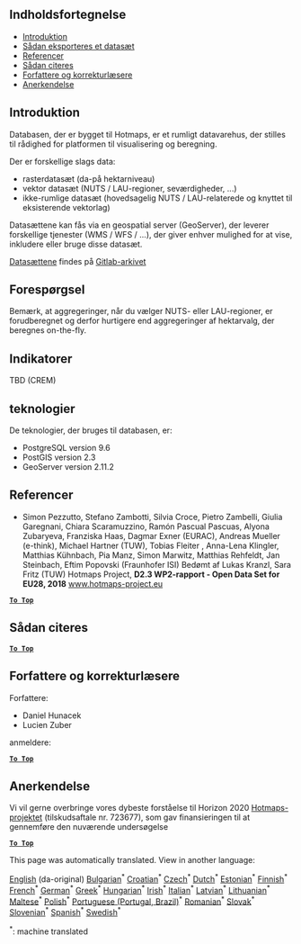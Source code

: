 <h2> Indholdsfortegnelse </h2><ul><li> <a href="#Introduction">Introduktion</a> </li><li> <a href="#How-to-export-a-dataset">Sådan eksporteres et datasæt</a> </li><li> <a href="#References">Referencer</a> </li><li> <a href="#How-to-cite">Sådan citeres</a> </li><li> <a href="#Authors-and-reviewers">Forfattere og korrekturlæsere</a> </li><li> <a href="#acknowledgement">Anerkendelse</a> </li></ul><h2> Introduktion </h2><p> Databasen, der er bygget til Hotmaps, er et rumligt datavarehus, der stilles til rådighed for platformen til visualisering og beregning. </p><p> Der er forskellige slags data: </p><ul><li> rasterdatasæt (da-på hektarniveau) </li><li> vektor datasæt (NUTS / LAU-regioner, seværdigheder, ...) </li><li> ikke-rumlige datasæt (hovedsagelig NUTS / LAU-relaterede og knyttet til eksisterende vektorlag) </li></ul><p> Datasættene kan fås via en geospatial server (GeoServer), der leverer forskellige tjenester (WMS / WFS / ...), der giver enhver mulighed for at vise, inkludere eller bruge disse datasæt. </p><p> <a href="https://gitlab.com/hotmaps">Datasættene</a> findes på <a href="https://gitlab.com/hotmaps">Gitlab-arkivet</a> </p><h2> Forespørgsel </h2><p> Bemærk, at aggregeringer, når du vælger NUTS- eller LAU-regioner, er forudberegnet og derfor hurtigere end aggregeringer af hektarvalg, der beregnes on-the-fly. </p><h2> Indikatorer </h2><p> TBD (CREM) </p><h2> teknologier </h2><p> De teknologier, der bruges til databasen, er: </p><ul><li> PostgreSQL version 9.6 </li><li> PostGIS version 2.3 </li><li> GeoServer version 2.11.2 </li></ul><h2> Referencer </h2><ul><li> Simon Pezzutto, Stefano Zambotti, Silvia Croce, Pietro Zambelli, Giulia Garegnani, Chiara Scaramuzzino, Ramón Pascual Pascuas, Alyona Zubaryeva, Franziska Haas, Dagmar Exner (EURAC), Andreas Mueller (e-think), Michael Hartner (TUW), Tobias Fleiter , Anna-Lena Klingler, Matthias Kühnbach, Pia Manz, Simon Marwitz, Matthias Rehfeldt, Jan Steinbach, Eftim Popovski (Fraunhofer ISI) Bedømt af Lukas Kranzl, Sara Fritz (TUW) Hotmaps Project, <strong>D2.3 WP2-rapport - Open Data Set for EU28, 2018</strong> <a href="http://www.hotmaps-project.eu/wp-content/uploads/2018/05/D2.3-Hotmaps_FINAL-VERSION_for-upload.pdf">www.hotmaps-project.eu</a> </li></ul><p><ins> <code><strong><a href="#table-of-contents">To Top</a></strong></code> </ins> </p><h2> Sådan citeres </h2><p><ins> <code><strong><a href="#table-of-contents">To Top</a></strong></code> </ins> </p><h2> Forfattere og korrekturlæsere </h2><p> Forfattere: </p><ul><li> Daniel Hunacek </li><li> Lucien Zuber </li></ul><p> anmeldere: </p><p><ins> <code><strong><a href="#table-of-contents">To Top</a></strong></code> </ins> </p><h2> Anerkendelse </h2><p> Vi vil gerne overbringe vores dybeste forståelse til Horizon 2020 <a href="https://www.hotmaps-project.eu">Hotmaps-projektet</a> (tilskudsaftale nr. 723677), som gav finansieringen til at gennemføre den nuværende undersøgelse </p><p><ins> <code><strong><a href="#table-of-contents">To Top</a></strong></code> </ins> </p>

This page was automatically translated. View in another language:

[English](../en/Database-behind-the-Hotmaps-toolbox.md) (da-original) [Bulgarian](../bg/Database-behind-the-Hotmaps-toolbox.md)<sup>\*</sup> [Croatian](../hr/Database-behind-the-Hotmaps-toolbox.md)<sup>\*</sup> [Czech](../cs/Database-behind-the-Hotmaps-toolbox.md)<sup>\*</sup>  [Dutch](../nl/Database-behind-the-Hotmaps-toolbox.md)<sup>\*</sup> [Estonian](../et/Database-behind-the-Hotmaps-toolbox.md)<sup>\*</sup> [Finnish](../fi/Database-behind-the-Hotmaps-toolbox.md)<sup>\*</sup> [French](../fr/Database-behind-the-Hotmaps-toolbox.md)<sup>\*</sup> [German](../de/Database-behind-the-Hotmaps-toolbox.md)<sup>\*</sup> [Greek](../el/Database-behind-the-Hotmaps-toolbox.md)<sup>\*</sup> [Hungarian](../hu/Database-behind-the-Hotmaps-toolbox.md)<sup>\*</sup> [Irish](../ga/Database-behind-the-Hotmaps-toolbox.md)<sup>\*</sup> [Italian](../it/Database-behind-the-Hotmaps-toolbox.md)<sup>\*</sup> [Latvian](../lv/Database-behind-the-Hotmaps-toolbox.md)<sup>\*</sup> [Lithuanian](../lt/Database-behind-the-Hotmaps-toolbox.md)<sup>\*</sup> [Maltese](../mt/Database-behind-the-Hotmaps-toolbox.md)<sup>\*</sup> [Polish](../pl/Database-behind-the-Hotmaps-toolbox.md)<sup>\*</sup> [Portuguese (Portugal, Brazil)](../pt/Database-behind-the-Hotmaps-toolbox.md)<sup>\*</sup> [Romanian](../ro/Database-behind-the-Hotmaps-toolbox.md)<sup>\*</sup> [Slovak](../sk/Database-behind-the-Hotmaps-toolbox.md)<sup>\*</sup> [Slovenian](../sl/Database-behind-the-Hotmaps-toolbox.md)<sup>\*</sup> [Spanish](../es/Database-behind-the-Hotmaps-toolbox.md)<sup>\*</sup> [Swedish](../sv/Database-behind-the-Hotmaps-toolbox.md)<sup>\*</sup> 

<sup>\*</sup>: machine translated
